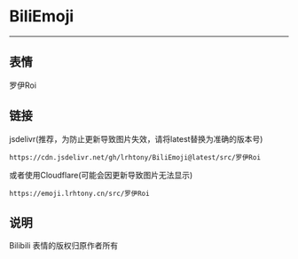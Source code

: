 # BiliEmoji
---
## 表情
罗伊Roi
## 链接
jsdelivr(推荐，为防止更新导致图片失效，请将latest替换为准确的版本号)
```
https://cdn.jsdelivr.net/gh/lrhtony/BiliEmoji@latest/src/罗伊Roi
```
或者使用Cloudflare(可能会因更新导致图片无法显示)
```
https://emoji.lrhtony.cn/src/罗伊Roi
```
## 说明
Bilibili 表情的版权归原作者所有
